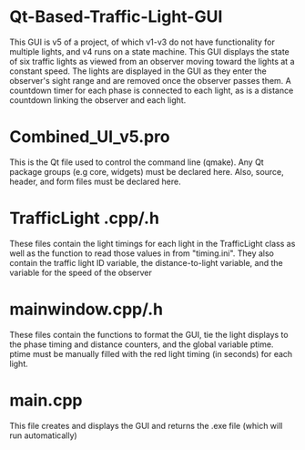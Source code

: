 # Qt-Based-Traffic-Light-GUI
This GUI is v5 of a project, of which v1-v3 do not have functionality for multiple lights, and v4 runs on a state machine. This GUI displays the state of six traffic lights as viewed from an observer moving toward the lights at a constant speed. The lights are displayed in the GUI as they enter the observer's sight range and are removed once the observer passes them. A countdown timer for each phase is connected to each light, as is a distance countdown linking the observer and each light.

# Combined_UI_v5.pro
This is the Qt file used to control the command line (qmake). Any Qt package groups (e.g core, widgets) must be declared here. Also, source, header, and form files must be declared here.

# TrafficLight .cpp/.h
These files contain the light timings for each light in the TrafficLight class as well as the function to read those values in from "timing.ini". They also contain the traffic light ID variable, the distance-to-light variable, and the variable for the speed of the observer

# mainwindow.cpp/.h
These files contain the functions to format the GUI, tie the light displays to the phase timing and distance counters, and the global variable ptime. ptime must be manually filled with the red light timing (in seconds) for each light.

# main.cpp
This file creates and displays the GUI and returns the .exe file (which will run automatically)
